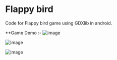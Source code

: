 # Flappy bird

Code for Flappy bird game using GDXlib in android.

**Game Demo :-
![image](https://user-images.githubusercontent.com/42302678/107854271-dd9dca00-6e40-11eb-8e9f-20b577dfd1dc.png)





![image](https://user-images.githubusercontent.com/42302678/107854103-be526d00-6e3f-11eb-9f2f-20774700ed19.png)

![image](https://user-images.githubusercontent.com/42302678/107854114-ce6a4c80-6e3f-11eb-892c-eabf9e1b2eaf.png)



